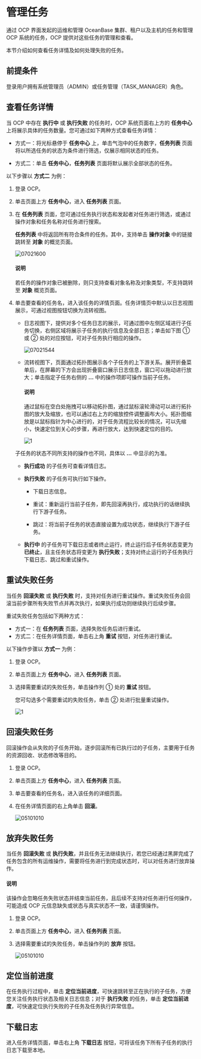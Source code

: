 # 管理任务

通过 OCP 界面发起的运维和管理 OceanBase 集群、租户以及主机的任务和管理 OCP 系统的任务，OCP 提供对这些任务的管理和查看。

本节介绍如何查看任务详情及如何处理失败的任务。

## 前提条件

登录用户拥有系统管理员（ADMIN）或任务管理（TASK_MANAGER）角色。

## 查看任务详情

当 OCP 中存在 **执行中** 或 **执行失败** 的任务时，OCP 系统页面右上方的 **任务中心** 上将展示具体的任务数量。您可通过如下两种方式查看任务详情：

* 方式一：将光标悬停于 **任务中心** 上，单击气泡中的任务数字，**任务列表** 页面将以所选任务的状态为条件进行筛选，仅展示相同状态的任务。

* 方式二：单击 **任务中心**，**任务列表** 页面将默认展示全部状态的任务。

以下步骤以 **方式二** 为例：

1. 登录 OCP。

2. 单击页面上方 **任务中心**，进入 **任务列表** 页面。

3. 在 **任务列表** 页面，您可通过任务执行状态和发起者对任务进行筛选，或通过操作对象和任务名称对任务进行搜索。

   **任务列表** 中将返回所有符合条件的任务。其中，支持单击 **操作对象** 中的链接跳转至 **对象** 的概览页面。

   ![07021600](https://obbusiness-private.oss-cn-shanghai.aliyuncs.com/doc/img/ocp/422/%E4%BB%BB%E5%8A%A1%E5%88%97%E8%A1%A8.png)

   <main id="notice" type='explain'>
   <h4>说明</h4>
   <p>若任务的操作对象已被删除，则只支持查看对象名称及对象类型，不支持跳转至 <b>对象</b> 概览页面。</p>
   </main>

4. 单击要查看的任务名，进入该任务的详情页面。任务详情页中默认以日志视图展示，可通过视图按钮切换为流转视图。

   * 日志视图下，提供对多个任务日志的展示，可通过图中左侧区域进行子任务切换，右侧区域将展示子任务的执行信息及全部日志；单击如下图 ① 或 ② 处的对应按钮，可对子任务执行相应的操作。

      ![07021544](https://obbusiness-private.oss-cn-shanghai.aliyuncs.com/doc/img/ocp/422/%E5%A4%B1%E8%B4%A5%E4%BB%BB%E5%8A%A1%E6%97%A5%E5%BF%97%E8%A7%86%E5%9B%BE.png)

   * 流转视图下，页面通过拓扑图展示各个子任务的上下游关系。展开折叠菜单后，在屏幕的下方会出现折叠窗口展示日志信息，窗口可以拖动进行放大；单击指定子任务右侧的 **...** 中的操作项即可操作当前子任务。

      <main id="notice" type='explain'>
      <h4>说明</h4>
      <p>通过鼠标在空白处拖拽可以移动拓扑图，通过鼠标滚轮滑动可以进行拓扑图的放大及缩放，也可以通过右上方的缩放控件调整画布大小。拓扑图缩放是以鼠标指针为中心进行的，对于任务流程比较长的情况，可以先缩小，快速定位到关心的步骤，再进行放大，达到快速定位的目的。</p>
      </main>

      ![1](https://obbusiness-private.oss-cn-shanghai.aliyuncs.com/doc/img/ocp/422/%E4%BB%BB%E5%8A%A1%E6%B5%81%E8%BD%AC%E8%A7%86%E5%9B%BE.png)

   子任务的状态不同所支持的操作也不同，具体以 **...** 中显示的为准。

    * **执行成功** 的子任务可查看详情日志。

    * **执行失败** 的子任务可执行如下操作。

       * 下载日志信息。

       * 重试：重新运行当前子任务，即先回滚再执行，成功执行的话继续执行下游子任务。

       * 跳过：将当前子任务的状态直接设置为成功状态，继续执行下游子任务。

    * **执行中** 的子任务可下载日志或者终止运行，终止运行后子任务状态变更为 **已终止**，且主任务状态将变更为 **执行失败**；支持对终止运行的子任务执行下载日志、跳过和重试操作。

## 重试失败任务

当任务 **回滚失败** 或 **执行失败** 时，支持对任务进行重试操作。重试失败任务会回滚当前步骤所有失败节点并再次执行，如果执行成功则继续执行后续步骤。

重试失败任务包括如下两种方式：

* 方式一：在 **任务列表** 页面，选择失败任务后进行重试。
* 方式二：在任务详情页面，单击右上角 **重试** 按钮，对任务进行重试。

以下操作步骤以 **方式一** 为例：

1. 登录 OCP。

2. 单击页面上方 **任务中心**，进入 **任务列表** 页面。

3. 选择需要重试的失败任务，单击操作列 ① 处的 **重试** 按钮。

   您可勾选多个需要重试的失败任务，单击 ② 处进行批量重试操作。

   ![1](https://obbusiness-private.oss-cn-shanghai.aliyuncs.com/doc/img/ocp/422/%E6%89%B9%E9%87%8F%E9%87%8D%E8%AF%95%E4%BB%BB%E5%8A%A1.png)

## 回滚失败任务

回滚操作会从失败的子任务开始，逐步回滚所有已执行过的子任务，主要用于任务的资源回收、状态修改等目的。

1. 登录 OCP。

2. 单击页面上方 **任务中心**，进入 **任务列表** 页面。

3. 单击要查看的任务名，进入该任务的详细页面。

4. 在任务详情页面的右上角单击 **回滚**。

   ![05101010](https://obbusiness-private.oss-cn-shanghai.aliyuncs.com/doc/img/ocp/421/%E5%9B%9E%E6%BB%9A%E4%BB%BB%E5%8A%A1.png)

## 放弃失败任务

当任务 **回滚失败** 或 **执行失败**，并且任务无法继续执行，若您已经通过黑屏完成了任务包含的所有运维操作，需要将任务进行到完成状态时，可以对任务进行放弃操作。

<main id="notice" type='explain'>
<h4>说明</h4>
<p>该操作会忽略任务失败状态并结束当前任务，且后续不支持对任务进行任何操作，可能造成 OCP 元信息缺失或状态与真实状态不一致，请谨慎操作。</p>
</main>

1. 登录 OCP。

2. 单击页面上方 **任务中心**，进入 **任务列表** 页面。

3. 选择需要重试的失败任务，单击操作列的 **放弃** 按钮。

   ![05101010](https://obbusiness-private.oss-cn-shanghai.aliyuncs.com/doc/img/ocp/422/%E6%94%BE%E5%BC%83%E4%BB%BB%E5%8A%A1.png)

## 定位当前进度

在任务执行过程中，单击 **定位当前进度**，可快速跳转至正在执行的子任务，方便您关注任务执行状态及相关日志信息；对于 **执行失败** 的任务，单击 **定位当前进度**，可快速定位执行失败的子任务及任务执行异常信息。

## 下载日志

进入任务详情页面，单击右上角 **下载日志** 按钮，可将该任务下所有子任务的执行日志下载至本地。
